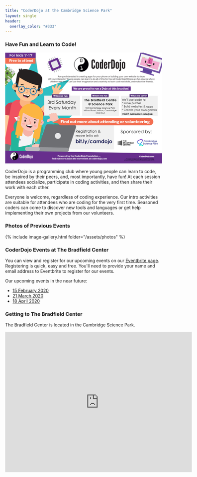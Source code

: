 ```yaml
---
title: "CoderDojo at the Cambridge Science Park"
layout: single
header:
  overlay_color: "#333"
---
```


### Have Fun and Learn to Code!

[![makecode-maze](/assets/images/poster.jpg)](https://zen.coderdojo.com/dojos/gb/cambridge/science-park-cambridge-the-bradfield-centre)

CoderDojo is a programming club where young people can learn to code, be inspired by their peers, 
and, most importantly, have fun! At each session attendees socialize, participate in coding activities, 
and then share their work with each other.

Everyone is welcome, regardless of coding experience. Our intro activities are suitable for
attendees who are coding for the very first time. Seasoned coders can come to discover new
tools and languages or get help implementing their own projects from our volunteers.

### Photos of Previous Events

{% include image-gallery.html folder="/assets/photos" %}

### CoderDojo Events at The Bradfield Center

You can view and register for our upcoming events on our [Eventbrite page](https://www.eventbrite.com/o/coderdojo-the-bradfield-center-and-central-working-27608623949). Registering is quick, easy and free. You'll need to provide your name and email address to Eventbrite to register for our events.

Our upcoming events in the near future:

- [15 February 2020](https://www.eventbrite.com/e/free-coderdojo-kids-7-17-learn-to-code-february-2020-tickets-91569838853)
- [21 March 2020](https://www.eventbrite.com/e/free-coderdojo-kids-7-17-learn-to-code-march-2020-tickets-91570262119)
- [18 April 2020](https://www.eventbrite.com/e/free-coderdojo-kids-7-17-learn-to-code-april-2020-tickets-91570280173)

### Getting to The Bradfield Center

The Bradfield Center is located in the Cambridge Science Park.

<iframe src="https://www.google.com/maps/embed?pb=!1m14!1m8!1m3!1d9774.126849806922!2d0.1463065!3d52.2337252!3m2!1i1024!2i768!4f13.1!3m3!1m2!1s0x0%3A0x410ce131c2898905!2sThe%20Bradfield%20Centre!5e0!3m2!1sen!2suk!4v1580168586746!5m2!1sen!2suk" width="600" height="450" frameborder="0" style="border:0;" allowfullscreen=""></iframe>
